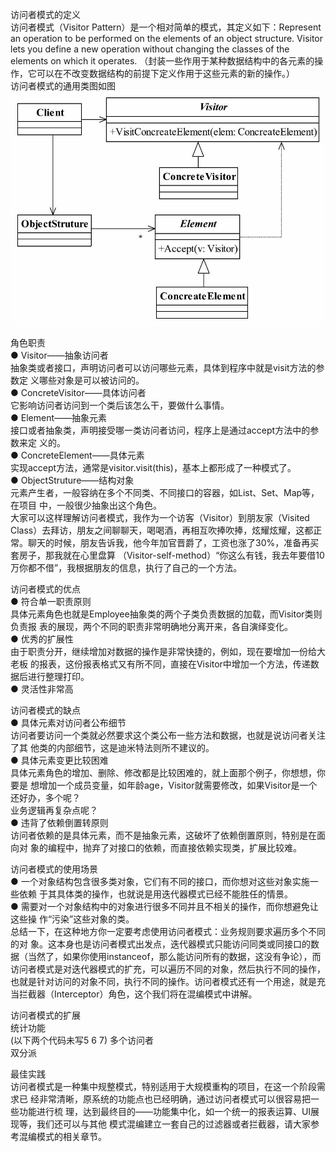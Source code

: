 访问者模式的定义  
访问者模式（Visitor Pattern）是一个相对简单的模式，其定义如下：Represent an
operation to be performed on the elements of an object structure. Visitor lets you define a new operation without changing the classes of the elements on which it operates. （封装一些作用于某种数据结构中的各元素的操作，它可以在不改变数据结构的前提下定义作用于这些元素的新的操作。）  
访问者模式的通用类图如图![](访问者模式的通用类图.png)

角色职责   
● Visitor——抽象访问者  
抽象类或者接口，声明访问者可以访问哪些元素，具体到程序中就是visit方法的参数定
义哪些对象是可以被访问的。  
● ConcreteVisitor——具体访问者  
它影响访问者访问到一个类后该怎么干，要做什么事情。  
● Element——抽象元素  
接口或者抽象类，声明接受哪一类访问者访问，程序上是通过accept方法中的参数来定
义的。  
● ConcreteElement——具体元素  
实现accept方法，通常是visitor.visit(this)，基本上都形成了一种模式了。  
● ObjectStruture——结构对象  
元素产生者，一般容纳在多个不同类、不同接口的容器，如List、Set、Map等，在项目
中，一般很少抽象出这个角色。   
大家可以这样理解访问者模式，我作为一个访客（Visitor）到朋友家（Visited Class）去拜访，朋友之间聊聊天，喝喝酒，再相互吹捧吹捧，炫耀炫耀，这都正常。聊天的时候，朋友告诉我，他今年加官晋爵了，工资也涨了30%，准备再买套房子，那我就在心里盘算
（Visitor-self-method）“你这么有钱，我去年要借10万你都不借”，我根据朋友的信息，执行了自己的一个方法。   


访问者模式的优点   
● 符合单一职责原则   
具体元素角色也就是Employee抽象类的两个子类负责数据的加载，而Visitor类则负责报
表的展现，两个不同的职责非常明确地分离开来，各自演绎变化。  
● 优秀的扩展性   
由于职责分开，继续增加对数据的操作是非常快捷的，例如，现在要增加一份给大老板
的报表，这份报表格式又有所不同，直接在Visitor中增加一个方法，传递数据后进行整理打印。  
● 灵活性非常高    


访问者模式的缺点   
● 具体元素对访问者公布细节  
访问者要访问一个类就必然要求这个类公布一些方法和数据，也就是说访问者关注了其
他类的内部细节，这是迪米特法则所不建议的。  
● 具体元素变更比较困难  
具体元素角色的增加、删除、修改都是比较困难的，就上面那个例子，你想想，你要是
想增加一个成员变量，如年龄age，Visitor就需要修改，如果Visitor是一个还好办，多个呢？  
业务逻辑再复杂点呢？   
● 违背了依赖倒置转原则   
访问者依赖的是具体元素，而不是抽象元素，这破坏了依赖倒置原则，特别是在面向对
象的编程中，抛弃了对接口的依赖，而直接依赖实现类，扩展比较难。   

访问者模式的使用场景  
● 一个对象结构包含很多类对象，它们有不同的接口，而你想对这些对象实施一些依赖
于其具体类的操作，也就说是用迭代器模式已经不能胜任的情景。   
● 需要对一个对象结构中的对象进行很多不同并且不相关的操作，而你想避免让这些操
作“污染”这些对象的类。  
总结一下，在这种地方你一定要考虑使用访问者模式：业务规则要求遍历多个不同的对
象。这本身也是访问者模式出发点，迭代器模式只能访问同类或同接口的数据（当然了，如果你使用instanceof，那么能访问所有的数据，这没有争论），而访问者模式是对迭代器模式的扩充，可以遍历不同的对象，然后执行不同的操作，也就是针对访问的对象不同，执行不同的操作。访问者模式还有一个用途，就是充当拦截器（Interceptor）角色，这个我们将在混编模式中讲解。   



访问者模式的扩展   
统计功能  
(以下两个代码未写5 6 7)
多个访问者   
双分派   


最佳实践   
访问者模式是一种集中规整模式，特别适用于大规模重构的项目，在这一个阶段需求已
经非常清晰，原系统的功能点也已经明确，通过访问者模式可以很容易把一些功能进行梳
理，达到最终目的——功能集中化，如一个统一的报表运算、UI展现等，我们还可以与其他
模式混编建立一套自己的过滤器或者拦截器，请大家参考混编模式的相关章节。 